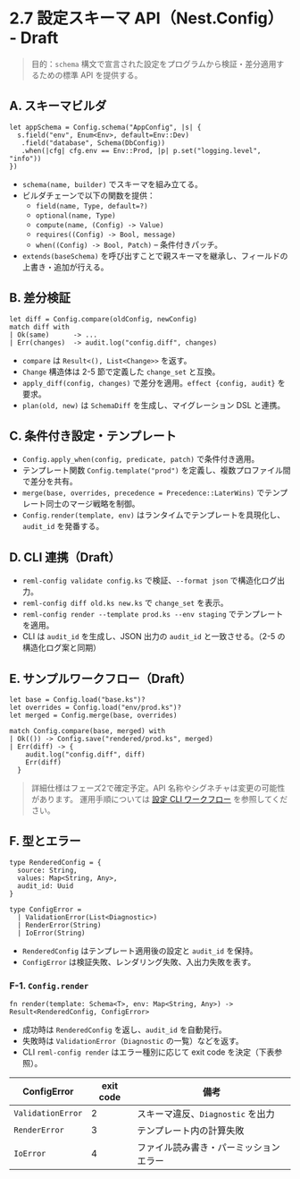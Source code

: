# 2.7 設定スキーマ API（Nest.Config） - Draft

> 目的：`schema` 構文で宣言された設定をプログラムから検証・差分適用するための標準 API を提供する。

## A. スキーマビルダ

```reml
let appSchema = Config.schema("AppConfig", |s| {
  s.field("env", Enum<Env>, default=Env::Dev)
   .field("database", Schema(DbConfig))
   .when(|cfg| cfg.env == Env::Prod, |p| p.set("logging.level", "info"))
})
```

- `schema(name, builder)` でスキーマを組み立てる。
- ビルダチェーンで以下の関数を提供：
  - `field(name, Type, default=?)`
  - `optional(name, Type)`
  - `compute(name, (Config) -> Value)`
  - `requires((Config) -> Bool, message)`
  - `when((Config) -> Bool, Patch)` – 条件付きパッチ。
- `extends(baseSchema)` を呼び出すことで親スキーマを継承し、フィールドの上書き・追加が行える。

## B. 差分検証

```reml
let diff = Config.compare(oldConfig, newConfig)
match diff with
| Ok(same)      -> ...
| Err(changes)  -> audit.log("config.diff", changes)
```

- `compare` は `Result<(), List<Change>>` を返す。
- `Change` 構造体は 2-5 節で定義した `change_set` と互換。
- `apply_diff(config, changes)` で差分を適用。`effect {config, audit}` を要求。
- `plan(old, new)` は `SchemaDiff` を生成し、マイグレーション DSL と連携。

## C. 条件付き設定・テンプレート

- `Config.apply_when(config, predicate, patch)` で条件付き適用。
- テンプレート関数 `Config.template("prod")` を定義し、複数プロファイル間で差分を共有。
- `merge(base, overrides, precedence = Precedence::LaterWins)` でテンプレート同士のマージ戦略を制御。
- `Config.render(template, env)` はランタイムでテンプレートを具現化し、`audit_id` を発番する。

## D. CLI 連携（Draft）

- `reml-config validate config.ks` で検証、`--format json` で構造化ログ出力。
- `reml-config diff old.ks new.ks` で `change_set` を表示。
- `reml-config render --template prod.ks --env staging` でテンプレートを適用。
- CLI は `audit_id` を生成し、JSON 出力の `audit_id` と一致させる。（2-5 の構造化ログ案と同期）

## E. サンプルワークフロー（Draft）

```reml
let base = Config.load("base.ks")?
let overrides = Config.load("env/prod.ks")?
let merged = Config.merge(base, overrides)

match Config.compare(base, merged) with
| Ok(()) -> Config.save("rendered/prod.ks", merged)
| Err(diff) -> {
    audit.log("config.diff", diff)
    Err(diff)
  }
```

> 詳細仕様はフェーズ2で確定予定。API 名称やシグネチャは変更の可能性があります。
> 運用手順については [設定 CLI ワークフロー](guides/config-cli.md) を参照してください。

## F. 型とエラー

```reml
type RenderedConfig = {
  source: String,
  values: Map<String, Any>,
  audit_id: Uuid
}

type ConfigError =
  | ValidationError(List<Diagnostic>)
  | RenderError(String)
  | IoError(String)
```

- `RenderedConfig` はテンプレート適用後の設定と `audit_id` を保持。
- `ConfigError` は検証失敗、レンダリング失敗、入出力失敗を表す。

### F-1. `Config.render`

```reml
fn render(template: Schema<T>, env: Map<String, Any>) -> Result<RenderedConfig, ConfigError>
```

- 成功時は `RenderedConfig` を返し、`audit_id` を自動発行。
- 失敗時は `ValidationError`（`Diagnostic` の一覧）などを返す。
- CLI `reml-config render` はエラー種別に応じて exit code を決定（下表参照）。

| ConfigError | exit code | 備考 |
| --- | --- | --- |
| `ValidationError` | 2 | スキーマ違反、`Diagnostic` を出力 |
| `RenderError` | 3 | テンプレート内の計算失敗 |
| `IoError` | 4 | ファイル読み書き・パーミッションエラー |

```


